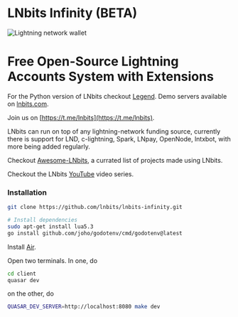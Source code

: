 LNbits Infinity (BETA)
======

![Lightning network wallet](https://i.imgur.com/EHvK6Lq.png)

# Free Open-Source Lightning Accounts System with Extensions

For the Python version of LNbits checkout <a href="https://github.com/lnbits/lnbits-legend/">Legend</a>. Demo servers available on [lnbits.com](https://lnbits.com).

Join us on [https://t.me/lnbits](https://t.me/lnbits).

LNbits can run on top of any lightning-network funding source, currently there is support for LND, c-lightning, Spark, LNpay, OpenNode, lntxbot, with more being added regularly.

Checkout [Awesome-LNbits](https://github.com/cryptoteun/awesome-lnbits), a currated list of projects made using LNbits.

Checkout the LNbits [YouTube](https://www.youtube.com/playlist?list=PLPj3KCksGbSYG0ciIQUWJru1dWstPHshe) video series.

### Installation

```sh
git clone https://github.com/lnbits/lnbits-infinity.git

# Install dependencies 
sudo apt-get install lua5.3
go install github.com/joho/godotenv/cmd/godotenv@latest
```
Install [Air](https://github.com/cosmtrek/air).

Open two terminals. In one, do

```sh
cd client
quasar dev
```

on the other, do

```sh
QUASAR_DEV_SERVER=http://localhost:8080 make dev
```
